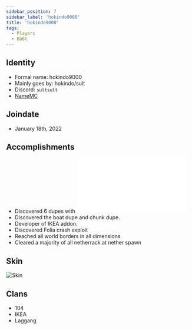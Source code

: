 ```yaml
---
sidebar_position: 7
sidebar_label: 'hokindo9000'
title: 'hokindo9000'
tags:
  - Players
  - 6b6t
---
```



## Identity
* Formal name: hokindo9000
* Mainly goes by: hokindo/sult
* Discord: `sultsult`
* [NameMC](https://namemc.com/profile/hokindo9000.1)

## Joindate
* January 18th, 2022

## Accomplishments
- Discovered 6 dupes with ![vined_](/docs/Players/vined_.md)
- Discovered the boat dupe and chunk dupe.
- Developer of IKEA addon.
- Discovered Folia crash exploit
- Reached all world borders in all dimensions
- Cleared a majority of all netherrack at nether spawn

  
## Skin
![Skin](https://s.namemc.com/3d/skin/body.png?id=c1f1221693d03a20&model=classic&theta=30&phi=21&time=90&width=100&height=200)

## Clans
- 104
- IKEA
- Laggang

